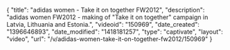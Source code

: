 {
    "title": "adidas women - Take it on together FW2012",
    "description": "adidas women FW2012 - making of \"Take it on together\" campaign in Latvia, Lithuania and Estonia.",
    "videoid": "150969",
    "date_created": "1396646893",
    "date_modified": "1418181257",
    "type": "captivate",
    "layout": "video",
    "url": "\/v\/adidas-women-take-it-on-together-fw2012\/150969"
}
